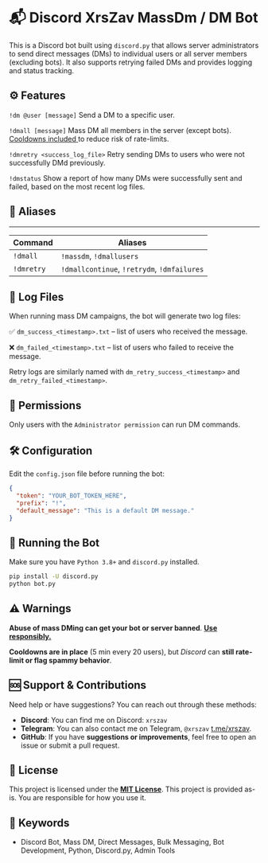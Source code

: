 # 📬 Discord XrsZav MassDm / DM Bot 
This is a Discord bot built using `discord.py` that allows server administrators to send direct messages (DMs) to individual users or all server members (excluding bots). It also supports retrying failed DMs and provides logging and status tracking. 

## ⚙️ Features
`!dm @user [message]`
Send a DM to a specific user.

`!dmall [message]`
Mass DM all members in the server (except bots). <ins>Cooldowns included </ins>to reduce risk of rate-limits.

`!dmretry <success_log_file>`
Retry sending DMs to users who were not successfully DMd previously.

`!dmstatus`
Show a report of how many DMs were successfully sent and failed, based on the most recent log files.

## 🧠 Aliases
______________________________________________________________
| Command      | Aliases                                     |
|--------------|---------------------------------------------|
| `!dmall`     | `!massdm`, `!dmallusers`                    |
| `!dmretry`   | `!dmallcontinue`, `!retrydm`, `!dmfailures` |

## 📁 Log Files
When running mass DM campaigns, the bot will generate two log files:

✅ `dm_success_<timestamp>.txt` – list of users who received the message.

❌ `dm_failed_<timestamp>.txt` – list of users who failed to receive the message.

Retry logs are similarly named with `dm_retry_success_<timestamp>` and `dm_retry_failed_<timestamp>`.

## 🔐 Permissions
Only users with the `Administrator permission` can run DM commands.

## 🛠 Configuration
Edit the `config.json` file before running the bot:

```json
{
  "token": "YOUR_BOT_TOKEN_HERE",
  "prefix": "!",
  "default_message": "This is a default DM message."
}
```
## 🚀 Running the Bot
Make sure you have `Python 3.8+` and `discord.py` installed.

```bash
pip install -U discord.py
python bot.py
```

## ⚠️ Warnings
**Abuse of mass DMing can get your bot or server banned**. <ins>**Use responsibly.**<ins>

**Cooldowns are in place** (5 min every 20 users), but *Discord* can **still rate-limit or flag spammy behavior**.

## 🆘 Support & Contributions
Need help or have suggestions? You can reach out through these methods:

- **Discord**: You can find me on Discord: `xrszav`
- **Telegram**: You can also contact me on Telegram, `@xrszav` [t.me/xrszav](https://t.me/xrszav).
- **GitHub**: If you have **suggestions or improvements**, feel free to open an issue or submit a pull request.

## 📄 License
This project is licensed under the **[MIT License](https://choosealicense.com/licenses/mit/)**. This project is provided as-is. You are responsible for how you use it.

## 🔑 Keywords
- Discord Bot, Mass DM, Direct Messages, Bulk Messaging, Bot Development, Python, Discord.py, Admin Tools
